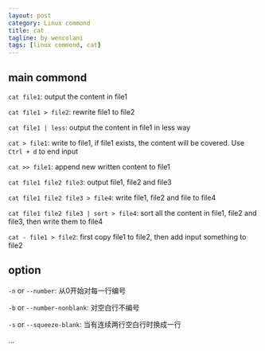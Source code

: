 ```yaml
---
layout: post
category: Linux commond
title: cat
tagline: by wencolani
tags: [linux commond, cat]
---
```


## main commond
`cat file1`: output the content in file1

`cat file1 > file2`: rewrite file1 to file2

`cat file1 | less`: output the content in file1 in less way

`cat > file1`: write to file1, if file1 exists, the content will be covered. Use `Ctrl + d` to end input

`cat >> file1`: append new written content to file1

`cat file1 file2 file3`: output file1, file2 and file3

`cat file1 file2 file3 > file4`: write file1, file2 and file to file4

`cat file1 file2 file3 | sort > file4`: sort all the content in file1, file2 and file3, then write them to file4

`cat - file1 > file2`: first copy file1 to file2, then add input something to file2 

## option
`-n` or `--number`: 从0开始对每一行编号

`-b` or `--number-nonblank`: 对空白行不编号

`-s` or `--squeeze-blank`: 当有连续两行空白行时换成一行

...